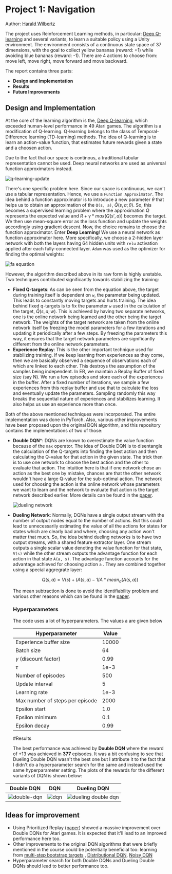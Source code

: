 # Project 1: Navigation

Author: [Harald Wilbertz](http://github.com/wilbertz) 

The project uses Reinforcement Learning methods, in particular: [Deep Q-learning](https://storage.googleapis.com/deepmind-media/dqn/DQNNaturePaper.pdf) 
and several variants, to learn a suitable policy using a Unity environment. 
The environment consists of a continuous state space of 37 dimensions, 
with the goal to collect yellow bananas (reward: +1) while avoiding blue bananas (reward: -1). 
There are 4 actions to choose from: move left, move right, move forward and move backward. 

The report contains three parts:

- **Design and Implementation**
- **Results**
- **Future Improvements** 


## Design and Implementation

At the core of the learning algorithm is the, [Deep Q-learning](https://storage.googleapis.com/deepmind-media/dqn/DQNNaturePaper.pdf), 
which exceeded human-level performance in 49 Atari games. The algorithm is a modification of Q-learning. Q-learning belongs to the class of Temporal-Difference learning (TD-learning) methods. The idea of Q-learning is to learn an action-value function, that estimates future rewards given a state and a choosen action.

Due to the fact that our space is continous, a traditional tabular representation cannot be used. Deep neural networks are used as universal function approximators instead. 

![q-learning-update](images/q-learning.png)  



There's one specific problem here. Since our space is continuous, we can't use a tabular representation. Hence, we use a `Function Approximator`. The idea behind a function approximator is to introduce a new parameter $\theta$ that helps us to obtain an approximation of the `Q(s, a)`, $\hat{Q} (s, a; \theta)$. So, this becomes a supervised learning problem where the approximation $\hat{Q}$ represents the expected value and $R + \gamma * max (Q(s', a))$ becomes the target. We then use mean-square error as the loss function and update the weights accordingly using gradient descent. Now, the choice remains to choose the function approximator. Enter **Deep Learning**! We use a neural network as function approximator here. More specifically, we choose a 2-hidden layer network with both the layers having 64 hidden units with `relu` activation applied after each fully-connected layer. `Adam` was used as the optimizer for finding the optimal weights:

![fa equation](images/fa_equation.png) 

However, the algorithm described above in its raw form is highly unstable. Two techniques contributed significantly towards stabilizing the training:

- **Fixed Q-targets**: As can be seen from the equation above, the target during training itself is dependent on `w`, the parameter being updated. This leads to constantly moving targets and hurts training. The idea behind fixed q-targets is to fix the parameter `w` used in the calculation of the target, $\hat{Q}(s, a; w)$. This is achieved by having two separate networks, one is the online network being learned and the other being the target network. The weights of the target network are taken from the online network itself by freezing the model parameters for a few iterations and updating it periodically after a few steps. By freezing the parameters this way, it ensures that the target network parameters are significantly different from the online network parameters.
- **Experience Replay**: This is the other important technique used for stabilizing training. If we keep learning from experiences as they come, then we are basically observed a sequence of observations each of which are linked to each other. This destroys the assumption of the samples being independent. In ER, we maintain a Replay Buffer of fixed size (say N). We run a few episodes and store each of the experiences in the buffer. After a fixed number of iterations, we sample a few experiences from this replay buffer and use that to calculate the loss and eventually update the parameters. Sampling randomly this way breaks the sequential nature of experiences and stabilizes learning. It also helps us use an experience more than once.

Both of the above mentioned techniques were incorporated. The entire implementation was done in PyTorch.  Also, various other improvements have been proposed upon the original DQN algorithm, and this repository contains the implementations of two of those:

- **Double DQN***: DQNs are known to overestimate the value function because of the `max` operator. The idea of Double DQN is to disentangle the calculation of the Q-targets into finding the best action and then calculating the Q-value for that action in the given state. The trick then is to use one network to choose the best action and the other to evaluate that action. The intuition here is that if one network chose an action as the best one by mistake, chances are that the other network wouldn't have a large Q-value for the sub-optimal action. The network used for choosing the action is the online network whose parameters we want to learn and the network to evaluate that action is the target network described earlier. More details can be found in the [paper](https://arxiv.org/abs/1509.06461).

  ![dueling network](images/dueling_network.png) 

- **Dueling Network**: Normally, DQNs have a single output stream with the number of output nodes equal to the number of actions. But this could lead to unnecessarily estimating the value of all the actions for states for states which are clearly bad and where, choosing any action won't matter that much. So, the idea behind dueling networks is to have two output streams, with a shared feature extractor layer. One stream outputs a single scalar value denoting the value function for that state, `V(s)` while the other stream outputs the advantage function for each action in that state `A(a, s)`. The advantage function accounts for the advantage achieved for choosing action `a` . They are combined together using a special aggregrate layer:

  $$ Q (s, a) = V(s) + (A(s, a) - 1/A * mean_a (A (s, a))$$

  The mean subtraction is done to avoid the identifiability problem and various other reasons which can be found in the [paper](). 

  ### Hyperparameters

  The code uses a lot of hyperparameters. The values a are given below

  | Hyperparameter                      | Value |
  | ----------------------------------- | ----- |
  | Experience buffer size              | 10000 |
  | Batch size                          | 64    |
  | $\gamma$ (discount factor)          | 0.99  |
  | $\tau$                              | 1e-3  |
  | Number of episodes                  | 500   |
  | Update interval                     | 5     |
  | Learning rate                       | 1e-3  |
  | Max number of steps per episode     | 2000  |
  | Epsilon start                       | 1.0   |
  | Epsilon minimum                     | 0.1   |
  | Epsilon decay                       | 0.99  |


  #Results

  The best performance was achieved by **Double DQN** where the reward of +13 was achieved in **377** episodes. It was a bit confusing to see that Dueling Double DQN wasn't the best one but I attribute it to the fact that I didn't do a hyperparameter search for the same and instead used the same hyperparameter setting. The plots of the rewards for the different variants of DQN is shown below:


| Double DQN                                 | DQN                                | Dueling DQN                                         |
| ------------------------------------------ | ---------------------------------- | --------------------------------------------------- |
| ![double-dqn](results/ddqn_new_scores.png) | ![dqn](results/dqn_new_scores.png) | ![dueling double dqn](results/dddqn_new_scores.png) |


## Ideas for improvement

- Using Prioritized Replay ([paper](https://arxiv.org/abs/1511.05952)) showed a massive improvement over Double DQNs for Atari games. It is expected that it'll lead to an improved performance here too.
- Other improvements to the original DQN algorithms that were briefly mentioned in the course could be  potentially beneficial too: learning from [multi-step bootstrap targets](https://arxiv.org/abs/1602.01783) , [Distributional DQN](https://arxiv.org/abs/1707.06887), [Noisy DQN](https://arxiv.org/abs/1706.10295)
- Hyperparameter search for both Double DQNs and Dueling Double DQNs should lead to better performance too.
